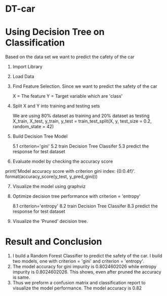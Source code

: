 # DT-car

# Using Decision Tree on Classification

Based on the data set we want to predict the cafety of the car
1. Import Library
   
2. Load Data
   
3. Find Feature Selection. Since we want to predict the safety of the car
   
   X = The feature 
   Y = Target variable which are 'class'
   
4. Split X and Y into training and testing sets
   
   We are using 80% dataset as training and 20% dataset as testing
   X_train, X_test, y_train, y_test = train_test_split(X, y, test_size = 0.2, random_state = 42)

5. Build Decision Tree Model

   5.1 criterion='gini'
   5.2 train Decision Tree Classifer
   5.3 predict the response for test dataset

6. Evaluate model by checking the accuracy score

  print('Model accuracy score with criterion gini index: {0:0.4f}'. format(accuracy_score(y_test, y_pred_gini)))

7. Visualize the model using graphviz

8. Optimize decision tree performance with criterion = 'entropy'

   8.1 criterion='entropy'
   8.2 train Decision Tree Classifer
   8.3 predict the response for test dataset

9. Visualize the 'Pruned' decision tree.

# Result and Conclusion

1. I build a Random Forest Classifier to predict the safety of the car. I build two models, one with criterion = 'gini' and criterion = 'entropy'.
2. The model accuracy for gini impurity is 0.8024602026 while entropy impurity is 0.8024602026. This shows, even after pruned the accuracy is same.
3. Thus we preform a confusion matrix and classification report to visualize the model performance. The model accuracy is 0.82

